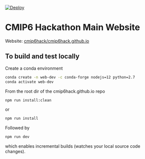 [![Deploy](https://github.com/cmip6hack/cmip6hack.github.io/actions/workflows/deploy.yaml/badge.svg)](https://github.com/cmip6hack/cmip6hack.github.io/actions/workflows/deploy.yaml)
# CMIP6 Hackathon Main Website

Website: [cmip6hack/cmip6hack.github.io](https://cmip6hack.github.io)


## To build and test locally

Create a conda environment
```bash
conda create -n web-dev -c conda-forge nodejs=12 python=2.7
conda activate web-dev
```

From the root dir of the cmip6hack.github.io repo
```bash
npm run install:clean
```
or
```bash
npm run install
```

Followed by
```bash
npm run dev
```
which enables incremental builds (watches your local source code changes).
